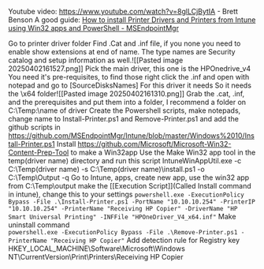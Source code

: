 Youtube video: https://www.youtube.com/watch?v=8glLCjBytIA - Brett Benson
A good guide: [How to install Printer Drivers and Printers from Intune using Win32 apps and PowerShell - MSEndpointMgr](https://msendpointmgr.com/2022/01/03/install-network-printers-intune-win32apps-powershell/)

Go to printer driver folder
Find .Cat and .inf file, if you none you need to enable show extensions at end of name. The type names are Security catalog and setup information as well.![[Pasted image 20250402161527.png]]
Pick the main driver, this one is the HPOnedrive_v4
You need it's pre-requisites, to find those right click the .inf and open with notepad and go to [SourceDisksNames]
For this driver it needs
So it needs the \x64 folder![[Pasted image 20250402161310.png]]
Grab the .cat, .inf, and the prerequisites and put them into a folder, I recommend a folder on C:\Temp:\name of driver
Create the Powershell scripts, make notepads, change name to Install-Printer.ps1 and Remove-Printer.ps1 and add the github scripts in https://github.com/MSEndpointMgr/Intune/blob/master/Windows%2010/Install-Printer.ps1
Install https://github.com/Microsoft/Microsoft-Win32-Content-Prep-Tool to make a Win32app
Use the Make Win32 app tool in the temp\(driver name) directory and run this script IntuneWinAppUtil.exe -c C:\Temp\(driver name) -s C:\Temp\(driver name)\install.ps1 -o C:\Temp\Output -q
Go to Intune, apps, create new app, use the win32 app from C:\Temp\output
make the [[Execution Script]](Called Install command in intune), change this to your settings  `powershell.exe -ExecutionPolicy Bypass -File .\Install-Printer.ps1 -PortName "10.10.10.254" -PrinterIP "10.10.10.254" -PrinterName "Receiving HP Copier" -DriverName "HP Smart Universal Printing" -INFFile "HPOneDriver_V4_x64.inf"`
Make uninstall command   
`powershell.exe -ExecutionPolicy Bypass -File .\Remove-Printer.ps1 -PrinterName "Receiving HP Copier"`
Add detection rule for Registry key HKEY_LOCAL_MACHINE\Software\Microsoft\Windows NT\CurrentVersion\Print\Printers\Receiving HP Copier

